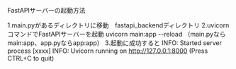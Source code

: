 FastAPIサーバーの起動方法

1.main.pyがあるディレクトリに移動　fastapi_backendディレクトリ
2.uvicornコマンドでFastAPIサーバーを起動
uvicorn main:app --reload
（main.pyならmain:app、app.pyならapp:app）
3.起動に成功すると
INFO:     Started server process [xxxx]
INFO:     Uvicorn running on http://127.0.0.1:8000 (Press CTRL+C to quit)
